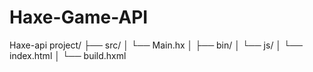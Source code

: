 # Haxe-Game-API
Haxe-api 
project/
├── src/
│   └── Main.hx
│
├── bin/
│   └── js/
│       └── index.html
│
└── build.hxml
